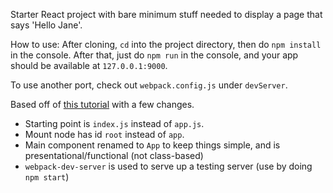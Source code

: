 Starter React project with bare minimum stuff needed to display a page that says 'Hello Jane'. 

How to use: 
After cloning, `cd` into the project directory, then do `npm install` in the console. 
After that, just do `npm run` in the console, and your app should be available at `127.0.0.1:9000`.

To use another port, check out `webpack.config.js` under `devServer`.

Based off of [this tutorial](http://blog.jakoblind.no/2017/06/22/how-to-setup-a-project-without-create-react-app/) with a few changes.

- Starting point is `index.js` instead of `app.js`. 
- Mount node has id `root` instead of `app`.
- Main component renamed to `App` to keep things simple, and is presentational/functional (not class-based)
- `webpack-dev-server` is used to serve up a testing server (use by doing `npm start`)
